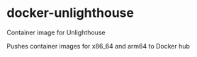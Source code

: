 # docker-unlighthouse

Container image for Unlighthouse

Pushes container images for x86_64 and arm64 to Docker hub
